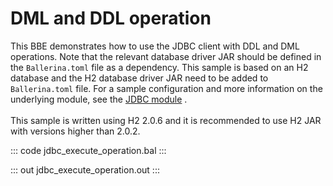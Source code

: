# DML and DDL operation

This BBE demonstrates how to use the JDBC client with DDL and
DML operations. Note that the relevant database driver JAR
should be defined in the `Ballerina.toml` file as a dependency.
This sample is based on an H2 database and the H2 database driver JAR need to be added to `Ballerina.toml` file.
For a sample configuration and more information on the underlying module, see the [JDBC module](https://docs.central.ballerina.io/ballerinax/java.jdbc/latest/) .<br><br>
This sample is written using H2 2.0.6 and it is recommended to use H2 JAR with versions higher than 2.0.2.

::: code jdbc_execute_operation.bal :::

::: out jdbc_execute_operation.out :::